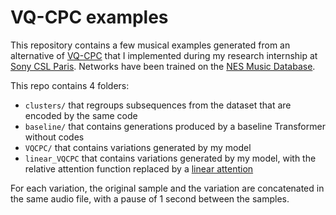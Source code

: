 # VQ-CPC examples

This repository contains a few musical examples generated from an alternative of [VQ-CPC](https://arxiv.org/abs/2004.10120) that I implemented during my research internship at [Sony CSL Paris](https://csl.sony.fr/). Networks have been trained on the [NES Music Database](https://arxiv.org/abs/1806.04278).

This repo contains 4 folders:

- `clusters/` that regroups subsequences from the dataset that are encoded by the same code
- `baseline/` that contains generations produced by a baseline Transformer without codes
- `VQCPC/` that contains variations generated by my model
- `linear_VQCPC` that contains variations generated by my model, with the relative attention function replaced by a [linear attention](https://arxiv.org/abs/2006.16236)

For each variation, the original sample and the variation are concatenated in the same audio file, with a pause of 1 second between the samples.